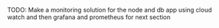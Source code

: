 TODO: Make a monitoring solution for the node and db app using cloud watch and then grafana and prometheus for next section